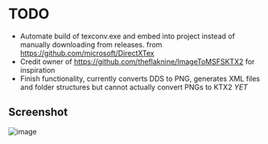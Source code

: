# TODO

* Automate build of texconv.exe and embed into project instead of manually downloading from releases. from https://github.com/microsoft/DirectXTex
* Credit owner of https://github.com/theflaknine/ImageToMSFSKTX2 for inspiration
* Finish functionality, currently converts DDS to PNG, generates XML files and folder structures but cannot actually convert PNGs to KTX2 *YET*


## Screenshot

![image](https://github.com/user-attachments/assets/ab2383cd-6553-4566-95d3-b800d1885d81)
